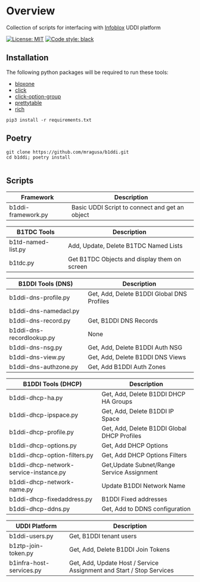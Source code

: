 # Overview
Collection of scripts for interfacing with [Infoblox](https://docs.infoblox.com/space/BloxOneDDI/684523986/Universal+DDI+Overview) UDDI platform

[![License: MIT](https://img.shields.io/badge/License-MIT-blue.svg)](https://opensource.org/licenses/MIT)
[![Code style: black](https://img.shields.io/badge/code%20style-black-000000.svg)](https://github.com/psf/black)


## Installation
The following python packages will be required to run these tools:
- [bloxone](https://github.com/ccmarris/python-bloxone)
- [click](https://click.palletsprojects.com/en/stable/)
- [click-option-group](https://click-option-group.readthedocs.io/en/latest/)
- [prettytable](https://github.com/prettytable/prettytable)
- [rich](https://github.com/Textualize/rich)
```
pip3 install -r requirements.txt
```

## Poetry
```
git clone https://github.com/mragusa/b1ddi.git
cd b1ddi; poetry install
```
```
```

## Scripts
| Framework | Description |
| --- | --- |
| b1ddi-framework.py | Basic UDDI Script to connect and get an object |

| B1TDC Tools | Description |
| ---- | ---- |
| b1td-named-list.py | Add, Update, Delete B1TDC Named Lists |
| b1tdc.py | Get B1TDC Objects and display them on screen |

| B1DDI Tools (DNS) | Description |
| ---- | ---- |
| b1ddi-dns-profile.py | Get, Add, Delete B1DDI Global DNS Profiles |
| b1ddi-dns-namedacl.py | 
| b1ddi-dns-record.py | Get, B1DDI DNS Records |
| b1ddi-dns-recordlookup.py | None |
| b1ddi-dns-nsg.py | Get, Add, Delete B1DDI Auth NSG |
| b1ddi-dns-view.py | Get, Add, Delete B1DDI DNS Views |
| b1ddi-dns-authzone.py | Get, Add B1DDI Auth Zones|

| B1DDI Tools (DHCP) | Description |
| ---- | ---- |
| b1ddi-dhcp-ha.py | Get, Add, Delete B1DDI DHCP HA Groups |
| b1ddi-dhcp-ipspace.py | Get, Add, Delete B1DDI IP Space |
| b1ddi-dhcp-profile.py | Get, Add, Delete B1DDI Global DHCP Profiles |
| b1ddi-dhcp-options.py | Get, Add DHCP Options |
| b1ddi-dhcp-option-filters.py | Get, Add DHCP Options Filters |
| b1ddi-dhcp-network-service-instance.py | Get,Update Subnet/Range Service Assignment |
| b1ddi-dhcp-network-name.py | Update B1DDI Network Name | 
| b1ddi-dhcp-fixedaddress.py | B1DDI Fixed addresses |
| b1ddi-dhcp-ddns.py | Get, Add to DDNS configuration |

| UDDI Platform | Description |
| --- | --- |
| b1ddi-users.py | Get, B1DDI tenant users |
| b1ztp-join-token.py | Get, Add, Delete B1DDI Join Tokens |
| b1infra-host-services.py | Get, Add, Update Host / Service Assignment and Start / Stop Services |

